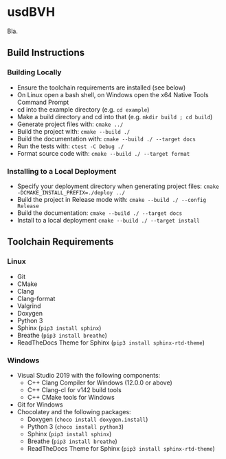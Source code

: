 # usdBVH

Bla.

## Build Instructions

### Building Locally

* Ensure the toolchain requirements are installed (see below)
* On Linux open a bash shell, on Windows open the x64 Native Tools Command Prompt
* cd into the example directory (e.g. `cd example`)
* Make a build directory and cd into that (e.g. `mkdir build ; cd build`)
* Generate project files with: `cmake ../`
* Build the project with: `cmake --build ./`
* Build the documentation with: `cmake --build ./ --target docs`
* Run the tests with: `ctest -C Debug ./`
* Format source code with: `cmake --build ./ --target format`

### Installing to a Local Deployment

* Specify your deployment directory when generating project files: `cmake -DCMAKE_INSTALL_PREFIX=./deploy ../`
* Build the project in Release mode with: `cmake --build ./ --config Release`
* Build the documentation: `cmake --build ./ --target docs`
* Install to a local deployment `cmake --build ./ --target install`


## Toolchain Requirements

### Linux

* Git
* CMake
* Clang
* Clang-format
* Valgrind
* Doxygen
* Python 3
* Sphinx (`pip3 install sphinx`)
* Breathe (`pip3 install breathe`)
* ReadTheDocs Theme for Sphinx (`pip3 install sphinx-rtd-theme`)

### Windows

* Visual Studio 2019 with the following components:
  * C++ Clang Compiler for Windows (12.0.0 or above)
  * C++ Clang-cl for v142 build tools
  * C++ CMake tools for Windows
* Git for Windows
* Chocolatey and the following packages:
  * Doxygen (`choco install doxygen.install`)
  * Python 3 (`choco install python3`)
  * Sphinx (`pip3 install sphinx`)
  * Breathe (`pip3 install breathe`)
  * ReadTheDocs Theme for Sphinx (`pip3 install sphinx-rtd-theme`)